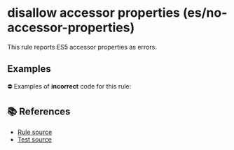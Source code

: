 # disallow accessor properties (es/no-accessor-properties)

This rule reports ES5 accessor properties as errors.

## Examples

⛔ Examples of **incorrect** code for this rule:

<eslint-playground type="bad" code="/*eslint es/no-accessor-properties: error */
var a = {
    get a() {},
    set a(value) {}
}
class A {
    get a() {}
    set a(value) {}
}
" />

## 📚 References

- [Rule source](https://github.com/mysticatea/eslint-plugin-es/blob/v1.4.1/lib/rules/no-accessor-properties.js)
- [Test source](https://github.com/mysticatea/eslint-plugin-es/blob/v1.4.1/tests/lib/rules/no-accessor-properties.js)
